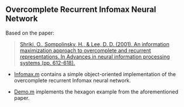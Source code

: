 ## Overcomplete Recurrent Infomax Neural Network

Based on the paper: 

>[Shriki, O., Sompolinsky, H., & Lee, D. D. (2001). An information maximization approach to overcomplete and recurrent representations. In Advances in neural information processing systems (pp. 612-618).](http://papers.nips.cc/paper/1863-an-information-maximization-approach-to-overcomplete-and-recurrent-representations)

* [Infomax.m](https://github.com/bci4cpl/Demos/blob/master/Overcomplete%20Recurrent%20Infomax%20Neural%20Network/Infomax.m) contains a simple object-oriented implementation of the overcomplete recurrent Infomax neural network. 

* [Demo.m](https://github.com/bci4cpl/Demos/blob/master/Overcomplete%20Recurrent%20Infomax%20Neural%20Network/Demo.m) implements the hexagon example from the aforementioned paper. 
